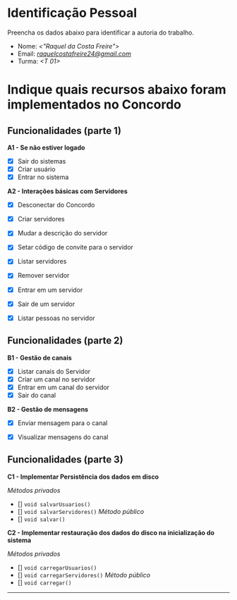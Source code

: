 ﻿# Identificação Pessoal

Preencha os dados abaixo para identificar a autoria do trabalho.

- Nome: *<"Raquel da Costa Freire">*
- Email: *<raquelcostafreire24@gmail.com>*
- Turma: *<T 01>*

# Indique quais recursos abaixo foram implementados no Concordo


## Funcionalidades (parte 1)

**A1 - Se não estiver logado**
- [x] Sair do sistemas
- [x] Criar usuário
- [x] Entrar no sistema

**A2 - Interações básicas com Servidores**
- [x] Desconectar do Concordo
- [x] Criar servidores
- [x] Mudar a descrição do servidor
- [x] Setar código de convite para o servidor
- [x] Listar servidores
- [x] Remover servidor
- [x] Entrar em um servidor
- [x] Sair de um servidor
- [x] Listar pessoas no servidor


## Funcionalidades (parte 2)

**B1 - Gestão de canais**
- [x] Listar canais do Servidor
- [x] Criar um canal no servidor
- [x] Entrar em um canal do servidor
- [x] Sair do canal

**B2 - Gestão de mensagens**
- [x] Enviar mensagem para o canal
- [x] Visualizar mensagens do canal


## Funcionalidades (parte 3)

**C1 - Implementar Persistência dos dados em disco**

*Métodos privados*
- [] `void salvarUsuarios()`
- [] `void salvarServidores()`
*Método público*
- [] `void salvar()`

**C2 - Implementar restauração dos dados do disco na inicialização do sistema**

*Métodos privados*
- [] `void carregarUsuarios()`
- [] `void carregarServidores()`
*Método público*
- [] `void carregar()`



--------
